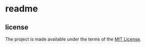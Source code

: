 # readme

## license

The project is made available under the terms of the [MIT License][license_mit].

[license_mit]: https://github.com/fredbelotte/austin/blob/master/LICENSE 'mit license'
